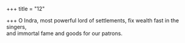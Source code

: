 +++
title = "12"

+++
O Indra, most powerful lord of settlements, fix wealth fast in the  singers,  
and immortal fame and goods for our patrons.  